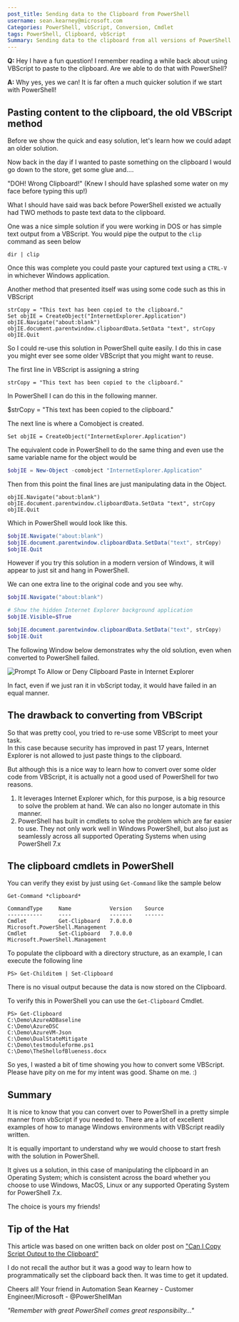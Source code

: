```yaml
---
post_title: Sending data to the Clipboard from PowerShell
username: sean.kearney@microsoft.com
Categories: PowerShell, vbScript, Conversion, Cmdlet
tags: PowerShell, Clipboard, vbScript
Summary: Sending data to the clipboard from all versions of PowerShell
---
```


**Q:** Hey I have a fun question! I remember reading a while back about using
VBScript to paste to the clipboard.  Are we able to do that with PowerShell?

**A:** Why yes, yes we can!  It is far often a much quicker solution if we
start with PowerShell!

## Pasting content to the clipboard, the old VBScript method

Before we show the quick and easy solution, let's learn how we could adapt an
older solution.

Now back in the day if I wanted to paste something on the clipboard I would go
down to the store, get some glue and....

"DOH! Wrong Clipboard!" (Knew I should have splashed some water on my face
before typing this up!)

What I should have said was back before PowerShell existed we actually had TWO
methods to paste text data to the clipboard.

One was a nice simple solution if you were working in DOS or has simple text
output from a VBScript.  You would pipe the output to the `clip` command as
seen below

```output
dir | clip
```

Once this was complete you could paste your captured text using a `CTRL-V` in
whichever Windows application.

Another method that presented itself was using some code such as this in
VBScript

```VBScript
strCopy = "This text has been copied to the clipboard."
Set objIE = CreateObject("InternetExplorer.Application")
objIE.Navigate("about:blank")
objIE.document.parentwindow.clipboardData.SetData "text", strCopy
objIE.Quit
```

So I could re-use this solution in PowerShell quite easily.   I do this in case
you might ever see some older VBScript that you might want to reuse.

The first line in VBScript is assigning a string

```VBScript
strCopy = "This text has been copied to the clipboard."
```

In PowerShell I can do this in the following manner.

$strCopy = "This text has been copied to the clipboard."

The next line is where a Comobject is created.

```VBScript
Set objIE = CreateObject("InternetExplorer.Application")
```

The equivalent code in PowerShell to do the same thing and even use the same
variable name for the object would be

```powershell
$objIE = New-Object -comobject "InternetExplorer.Application"
```

Then from this point the final lines are just manipulating data in the Object.

```VBScript
objIE.Navigate("about:blank")
objIE.document.parentwindow.clipboardData.SetData "text", strCopy
objIE.Quit
```

Which in PowerShell would look like this.

```powershell
$objIE.Navigate("about:blank")
$objIE.document.parentwindow.clipboardData.SetData("text", strCopy)
$objIE.Quit
```

However if you try this solution in a modern version of Windows, it will appear
to just sit and hang in PowerShell.

We can one extra line to the original code and you see why.

```powershell
$objIE.Navigate("about:blank")

# Show the hidden Internet Explorer background application
$objIE.Visible=$True

$objIE.document.parentwindow.clipboardData.SetData("text", strCopy)
$objIE.Quit
```

The following Window below demonstrates why the old solution, even when
converted to PowerShell failed.

![Prompt To Allow or Deny Clipboard Paste in Internet Explorer](./media/SendingDataToTheClipBoard/InteractivePromptStoppingTheOldSolution.jpg)

In fact, even if we just ran it in vbScript today, it would have failed in an
equal manner.

## The drawback to converting from VBScript

So that was pretty cool, you tried to re-use some VBScript to meet your task.  
In this case because security has improved in past 17 years, Internet Explorer
is not allowed to just paste things to the clipboard.

But although this is a nice way to learn how to convert over some older code
from VBScript, it is actually not a good used of PowerShell for two reasons.

1. It leverages Internet Explorer which, for this purpose, is a big resource
to solve the problem at hand. We can also no longer automate in this manner.
1. PowerShell has built in cmdlets to solve the problem which are far easier
to use.  They not only work well in Windows PowerShell, but also just as
seamlessly across all supported Operating Systems when using PowerShell 7.x

## The clipboard cmdlets in PowerShell

You can verify they exist by just using `Get-Command` like the sample below

```output
Get-Command *clipboard*

CommandType     Name            Version    Source
-----------     ----            -------    ------
Cmdlet          Get-Clipboard   7.0.0.0    Microsoft.PowerShell.Management
Cmdlet          Set-Clipboard   7.0.0.0    Microsoft.PowerShell.Management
```

To populate the clipboard with a directory structure, as an example, I can
execute the following line

```output
PS> Get-Childitem | Set-Clipboard
```

There is no visual output because the data is now stored on the Clipboard.

To verify this in PowerShell you can use the `Get-Clipboard` Cmdlet.

```output
PS> Get-Clipboard
C:\Demo\AzureADBaseline
C:\Demo\AzureDSC
C:\Demo\AzureVM-Json
C:\Demo\DualStateMitigate
C:\Demo\testmoduleforme.ps1
C:\Demo\TheShellofBlueness.docx
```

So yes, I wasted a bit of time showing you how to convert some VBScript.
Please have pity on me for my intent was good. Shame on me. :)

## Summary

It is nice to know that you can convert over to PowerShell in a pretty
simple manner from vbScript if you needed to.  There are a lot of excellent
examples of how to manage Windows environments with VBScript readily written.

It is equally important to understand why we would choose to start fresh with
the solution in PowerShell.  

It gives us a solution, in this case of manipulating the clipboard in an
Operating System; which is consistent across the board whether you choose to
use Windows, MacOS, Linux or any supported Operating System for PowerShell 7.x.

The choice is yours my friends!

## Tip of the Hat

This article was based on one written back on older post on
["Can I Copy Script Output to the Clipboard"](https://devblogs.microsoft.com/scripting/can-i-copy-script-output-to-the-clipboard/)

I do not recall the author but it was a good way to learn how to
programmatically set the clipboard back then.  It was time to get it updated.

Cheers all!  Your friend in Automation
Sean Kearney - Customer Engineer/Microsoft - @PowerShellMan

_"Remember with great PowerShell comes great responsibilty..."_
